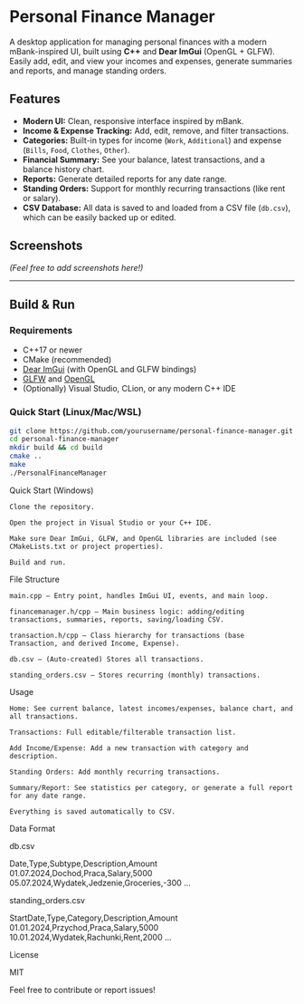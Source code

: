 # Personal Finance Manager

A desktop application for managing personal finances with a modern mBank-inspired UI, built using **C++** and **Dear ImGui** (OpenGL + GLFW). Easily add, edit, and view your incomes and expenses, generate summaries and reports, and manage standing orders.

## Features

- **Modern UI:** Clean, responsive interface inspired by mBank.
- **Income & Expense Tracking:** Add, edit, remove, and filter transactions.
- **Categories:** Built-in types for income (`Work`, `Additional`) and expense (`Bills`, `Food`, `Clothes`, `Other`).
- **Financial Summary:** See your balance, latest transactions, and a balance history chart.
- **Reports:** Generate detailed reports for any date range.
- **Standing Orders:** Support for monthly recurring transactions (like rent or salary).
- **CSV Database:** All data is saved to and loaded from a CSV file (`db.csv`), which can be easily backed up or edited.

## Screenshots

*(Feel free to add screenshots here!)*

---

## Build & Run

### Requirements

- C++17 or newer
- CMake (recommended)
- [Dear ImGui](https://github.com/ocornut/imgui) (with OpenGL and GLFW bindings)
- [GLFW](https://www.glfw.org/) and [OpenGL](https://www.opengl.org/)
- (Optionally) Visual Studio, CLion, or any modern C++ IDE

### Quick Start (Linux/Mac/WSL)

```bash
git clone https://github.com/yourusername/personal-finance-manager.git
cd personal-finance-manager
mkdir build && cd build
cmake ..
make
./PersonalFinanceManager
```

Quick Start (Windows)

    Clone the repository.

    Open the project in Visual Studio or your C++ IDE.

    Make sure Dear ImGui, GLFW, and OpenGL libraries are included (see CMakeLists.txt or project properties).

    Build and run.

File Structure

    main.cpp — Entry point, handles ImGui UI, events, and main loop.

    financemanager.h/cpp — Main business logic: adding/editing transactions, summaries, reports, saving/loading CSV.

    transaction.h/cpp — Class hierarchy for transactions (base Transaction, and derived Income, Expense).

    db.csv — (Auto-created) Stores all transactions.

    standing_orders.csv — Stores recurring (monthly) transactions.

Usage

    Home: See current balance, latest incomes/expenses, balance chart, and all transactions.

    Transactions: Full editable/filterable transaction list.

    Add Income/Expense: Add a new transaction with category and description.

    Standing Orders: Add monthly recurring transactions.

    Summary/Report: See statistics per category, or generate a full report for any date range.

    Everything is saved automatically to CSV.

Data Format

db.csv

Date,Type,Subtype,Description,Amount
01.07.2024,Dochod,Praca,Salary,5000
05.07.2024,Wydatek,Jedzenie,Groceries,-300
...

standing_orders.csv

StartDate,Type,Category,Description,Amount
01.01.2024,Przychod,Praca,Salary,5000
10.01.2024,Wydatek,Rachunki,Rent,2000
...

License

MIT 

Feel free to contribute or report issues!
